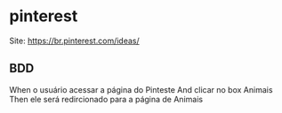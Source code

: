# pinterest

Site: https://br.pinterest.com/ideas/

## BDD

When o usuário acessar a página do Pinteste
And clicar no box Animais
Then ele será redircionado para a página de Animais
